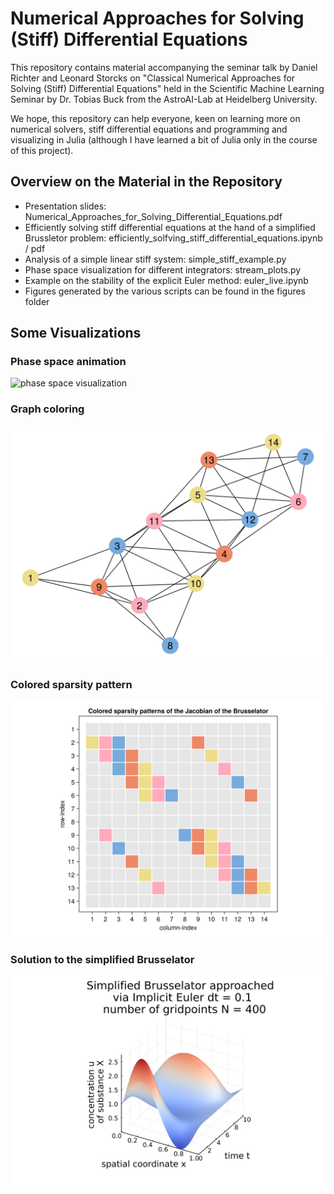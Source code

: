 # Numerical Approaches for Solving (Stiff) Differential Equations

This repository contains material accompanying the seminar talk by Daniel Richter and Leonard Storcks on "Classical Numerical Approaches for Solving (Stiff) Differential Equations" held in the Scientific Machine Learning Seminar by Dr. Tobias Buck from the AstroAI-Lab at Heidelberg University.

We hope, this repository can help everyone, keen on learning more on numerical solvers, stiff differential equations and programming and visualizing in Julia (although I have learned a bit of Julia only in the course of this project).

## Overview on the Material in the Repository
- Presentation slides: Numerical_Approaches_for_Solving_Differential_Equations.pdf
- Efficiently solving stiff differential equations at the hand of a simplified Brussletor problem: efficiently_solfving_stiff_differential_equations.ipynb / pdf
- Analysis of a simple linear stiff system: simple_stiff_example.py
- Phase space visualization for different integrators: stream_plots.py
- Example on the stability of the explicit Euler method: euler_live.ipynb
- Figures generated by the various scripts can be found in the figures folder

## Some Visualizations
### Phase space animation
![phase space visualization](https://github.com/leo1200/diffeq/blob/master/figures/anims/phase_space.gif)
### Graph coloring
![graph coloring](https://github.com/leo1200/diffeq/blob/master/figures/bruss_graph_colored.svg)
### Colored sparsity pattern
![sparsity coloring](https://github.com/leo1200/diffeq/blob/master/figures/colored_sparsity_pattern.svg)
### Solution to the simplified Brusselator
![brusselator](https://github.com/leo1200/diffeq/blob/master/figures/bruss_impl_quasi_newton.svg)